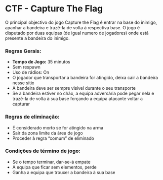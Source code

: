 # CTF - Capture The Flag

O principal objectivo do jogo Capture the Flag é entrar na base do inimigo, apanhar a bandeira e trazê-la de volta à respectiva base. O jogo é disputado por duas equipas (de igual numero de jogadores) onde está presente a bandeira do inimigo.



### Regras Gerais:

 * **Tempo de Jogo:** 35 minutos
 * Sem respawn
 * Uso de rádios: On
 * O jogador que transportar a bandeira for atingido, deixa cair a bandeira nesse sitio
 * A bandeira deve ser sempre visivel durante o seu transporte
 * Se a bandeira estiver no chão, a equipa adversária pode pegar nela e trazê-la de volta à sua base forçando a equipa atacante voltar a capturar


### Regras de eliminação:

 * É considerado morto se for atingido na arma
 * Sair da zona limite da área de jogo
 * Proceder à regra “comum” de eliminado



### Condições de término de jogo:

 * Se o tempo terminar, dar-se-á empate
 * A equipa que ficar sem elementos, perde
 * Ganha a equipa que trouxer a bandeira à sua base

